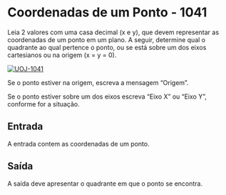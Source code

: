 # Coordenadas de um Ponto - 1041

Leia 2 valores com uma casa decimal (x e y), que devem representar as coordenadas de um ponto em um plano. A seguir, determine qual o quadrante ao qual pertence o ponto, ou se está sobre um dos eixos cartesianos ou na origem (x = y = 0).

<a href="https://imgbb.com/"><img src="https://i.ibb.co/sHnyMZh/UOJ-1041.png" alt="UOJ-1041" border="0"></a>

Se o ponto estiver na origem, escreva a mensagem “Origem”.

Se o ponto estiver sobre um dos eixos escreva “Eixo X” ou “Eixo Y”, conforme for a situação.

## Entrada
A entrada contem as coordenadas de um ponto.

## Saída
A saída deve apresentar o quadrante em que o ponto se encontra.
